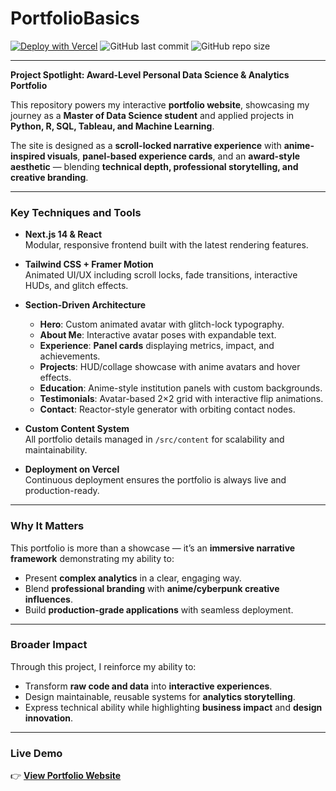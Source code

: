 # PortfolioBasics

[![Deploy with Vercel](https://vercelbadge.vercel.app/api/canyenpalmer/PortfolioBasics)](https://portfolio-basics.vercel.app)
![GitHub last commit](https://img.shields.io/github/last-commit/CanyenPalmer/PortfolioBasics)
![GitHub repo size](https://img.shields.io/github/repo-size/CanyenPalmer/PortfolioBasics)

---
**Project Spotlight: Award-Level Personal Data Science & Analytics Portfolio**

This repository powers my interactive **portfolio website**, showcasing my journey as a **Master of Data Science student** and applied projects in **Python, R, SQL, Tableau, and Machine Learning**.  

The site is designed as a **scroll-locked narrative experience** with **anime-inspired visuals**, **panel-based experience cards**, and an **award-style aesthetic** — blending **technical depth, professional storytelling, and creative branding**.

---

### Key Techniques and Tools

* **Next.js 14 & React**  
  Modular, responsive frontend built with the latest rendering features.

* **Tailwind CSS + Framer Motion**  
  Animated UI/UX including scroll locks, fade transitions, interactive HUDs, and glitch effects.

* **Section-Driven Architecture**  
  - **Hero**: Custom animated avatar with glitch-lock typography.  
  - **About Me**: Interactive avatar poses with expandable text.  
  - **Experience**: **Panel cards** displaying metrics, impact, and achievements.  
  - **Projects**: HUD/collage showcase with anime avatars and hover effects.  
  - **Education**: Anime-style institution panels with custom backgrounds.  
  - **Testimonials**: Avatar-based 2×2 grid with interactive flip animations.  
  - **Contact**: Reactor-style generator with orbiting contact nodes.  

* **Custom Content System**  
  All portfolio details managed in `/src/content` for scalability and maintainability.

* **Deployment on Vercel**  
  Continuous deployment ensures the portfolio is always live and production-ready.

---

### Why It Matters

This portfolio is more than a showcase — it’s an **immersive narrative framework** demonstrating my ability to:

* Present **complex analytics** in a clear, engaging way.  
* Blend **professional branding** with **anime/cyberpunk creative influences**.  
* Build **production-grade applications** with seamless deployment.  

---

### Broader Impact

Through this project, I reinforce my ability to:

* Transform **raw code and data** into **interactive experiences**.  
* Design maintainable, reusable systems for **analytics storytelling**.  
* Express technical ability while highlighting **business impact** and **design innovation**.  

---

### Live Demo

👉 [**View Portfolio Website**](https://portfolio-basics.vercel.app)

